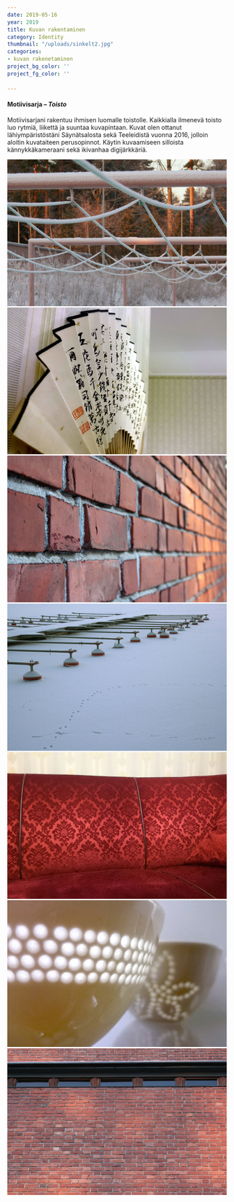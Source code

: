 ```yaml
---
date: 2019-05-16
year: 2019
title: Kuvan rakentaminen
category: Identity
thumbnail: "/uploads/sinkelt2.jpg"
categories:
- kuvan rakenetaminen
project_bg_color: ''
project_fg_color: ''

---
```

#### **Motiivisarja – _Toisto_**

Motiivisarjani rakentuu ihmisen luomalle toistolle. Kaikkialla ilmenevä toisto luo rytmiä, liikettä ja suuntaa kuvapintaan. Kuvat olen ottanut lähiympäristöstäni Säynätsalosta sekä Teeleidistä vuonna 2016, jolloin aloitin kuvataiteen perusopinnot. Käytin kuvaamiseen silloista kännykkäkameraani sekä ikivanhaa digijärkkäriä.

![](/uploads/pyykkinaru.jpg)
![](/uploads/viuhkapieni.jpg)
![](/uploads/tiiliseina.jpg)
![](/uploads/laituri_b.jpg)
![](/uploads/sohvai_b.jpg)
![](/uploads/kippo_b.jpg)
![](/uploads/ikkunanauha_b.jpg)